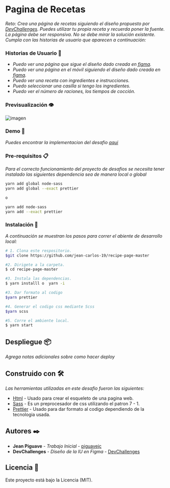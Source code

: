 # Pagina de Recetas
_Reto: Crea una página de recetas siguiendo el diseño propuesto por [DevChallenges](https://www.figma.com/file/2jVBTSKeCYF0dIN6fi0stX/recipe-blog-challenge). Puedes utilizar tu propia receta y recuerda poner la fuente. La página debe ser responsiva. No se debe mirar la solución existente. Cumpla con las historias de usuario que aparecen a continuación:_

### Historias de Usuario :man:
- _Puedo ver una página que sigue el diseño dado creada en [figma](https://www.figma.com/proto/2jVBTSKeCYF0dIN6fi0stX/recipe-blog-challenge?node-id=1%3A7&scaling=min-zoom&page-id=0%3A1)._
- _Puedo ver una página en el móvil siguiendo el diseño dado creada en [figma](https://www.figma.com/proto/2jVBTSKeCYF0dIN6fi0stX/recipe-blog-challenge?node-id=1%3A100&scaling=min-zoom&page-id=0%3A1)._
- _Puedo ver una receta con ingredientes e instrucciones._
- _Puedo seleccionar una casilla si tengo los ingredientes._
- _Puedo ver el número de raciones, los tiempos de cocción._

### Previsualización :eye:

![imagen]()

### Demo :eyes:
_Puedes encontrar la implementacion del desafio [aqui](https://piguavejc-interior-consultant-gg9c.onrender.com/)_

### Pre-requisitos 📋

_Para el correcto funcionamiento del proyecto de desafios se necesita tener instalado las siguientes dependencia sea de manera local o global_

```bash
yarn add global node-sass
yarn add global --exact prettier

o

yarn add node-sass
yarn add --exact prettier
```

### Instalación 🔧

_A continuación se muestran los pasos para correr el abiente de desarrollo local:_

```bash
# 1. Clona este respositorio.
$git clone https://github.com/jean-carlos-19/recipe-page-master

#2. Dirigete a la carpeta. 
$ cd recipe-page-master

#3. Instala las dependencias.
$ yarn installl o  yarn -i

#3. Dar formato al codigo 
$yarn prettier

#4. Generar el codigo css mediante Scss 
$yarn scss

#5. Corre el ambiente local.
$ yarn start
```

## Despliegue 📦

_Agrega notas adicionales sobre como hacer deploy_

## Construido con 🛠️

_Las herramientas utilizadas en este desafio fueron las siguientes:_

* [Html](https://developer.mozilla.org/es/docs/Web/HTML/Reference) - Usado para crear el esqueleto de una pagina web.
* [Sass](https://sass-lang.com/guide) - Es un preprocesador de css utilizando el patron 7 - 1.
* [Prettier](https://prettier.io/docs/en/index.html) - Usado para dar formato al codigo dependiendo de la tecnologia usada.

## Autores ✒️

* **Jean Piguave** - *Trabajo Inicial* - [piguavejc](https://devchallenges.io/portfolio/jean-carlos-19)
* **DevChallenges** - *Diseño de la IU en Figma* - [DevChallenges](https://devchallenges.io/)

## Licencia 📄

Este proyecto está bajo la Licencia (MIT).